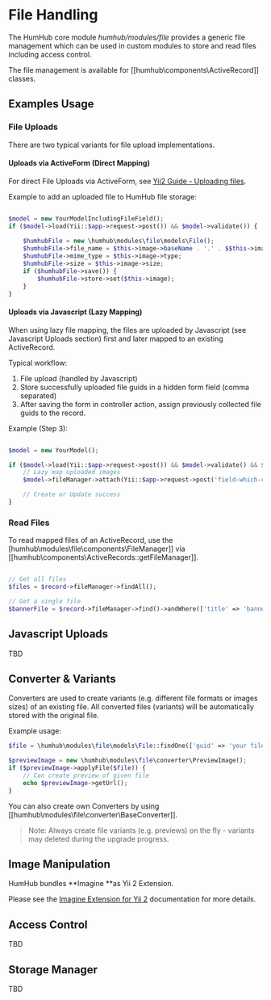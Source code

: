 File Handling
=============

The HumHub core module *humhub/modules/file* provides a generic file management which can be used in custom modules to store and read files including access control.

The file management is available for [[humhub\components\ActiveRecord]] classes.

Examples Usage
--------------

### File Uploads

There are two typical variants for file upload implementations.

#### Uploads via ActiveForm (Direct Mapping)

For direct File Uploads via ActiveForm, see [Yii2 Guide - Uploading files](http://www.yiiframework.com/doc-2.0/guide-input-file-upload.html).

Example to add an uploaded file to HumHub file storage:

```php

$model = new YourModelIncludingFileField();
if ($model->load(Yii::$app->request->post()) && $model->validate()) {
	
	$humhubFile = new \humhub\modules\file\models\File();
	$humhubFile->file_name = $this->image->baseName . '.' . $$this->image->extension;
	$humhubFile->mime_type = $this->image->type;
	$humhubFile->size = $this->image->size;
	if ($humhubFile->save()) {
	    $humhubFile->store->set($this->image);
	}
}

```

#### Uploads via Javascript (Lazy Mapping)

When using lazy file mapping, the files are uploaded by Javascript (see Javascript Uploads section) first and later mapped to an existing ActiveRecord.

Typical workflow:
1. File upload (handled by Javascript)
2. Store successfully uploaded file guids in a hidden form field (comma separated)
3. After saving the form in controller action, assign previously collected file guids to the record.

Example (Step 3):

```php

$model = new YourModel();

if ($model->load(Yii::$app->request->post()) && $model->validate() && $model->save()) {
	// Lazy map uploaded images
	$model->fileManager->attach(Yii::$app->request->post('field-which-contains-uploaded-file-guids'));

	// Create or Update success
}

```
### Read Files
 
To read mapped files of an ActiveRecord, use the [humhub\modules\file\components\FileManager]] via [[humhub\components\ActiveRecords::getFileManager]].

```php

// Get all files
$files = $record->fileManager->findAll();

// Get a single file
$bannerFile = $record->fileManager->find()->andWhere(['title' => 'banner')->one();

```

Javascript Uploads
------------------
TBD

Converter & Variants
--------------------

Converters are used to create variants (e.g. different file formats or images sizes) of an existing file.
All converted files (variants) will be automatically stored with the original file.

Example usage:
```php
$file = \humhub\modules\file\models\File::findOne(['guid' => 'your file guid']);

$previewImage = new \humhub\modules\file\converter\PreviewImage();
if ($previewImage->applyFile($file)) {
	// Can create preview of given file
	echo $previewImage->getUrl();
}
```

You can also create own Converters by using [[humhub\modules\file\converter\BaseConverter]].

> Note: Always create file variants (e.g. previews) on the fly - variants may deleted during the upgrade progress.


Image Manipulation
------------------

HumHub bundles **Imagine **as Yii 2 Extension.

Please see the [Imagine Extension for Yii 2](http://www.yiiframework.com/doc-2.0/ext-imagine-index.html) documentation for more details.


Access Control
-------------
TBD

Storage Manager
---------------

TBD
